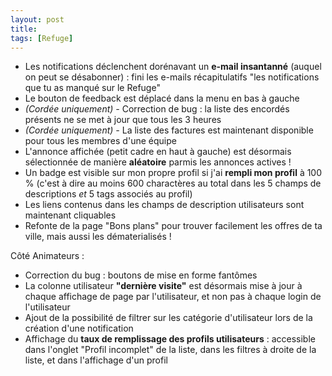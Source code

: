```yaml
---
layout: post
title:
tags: [Refuge]
---
```


- Les notifications déclenchent dorénavant un **e-mail insantanné** (auquel on peut se désabonner) : fini les e-mails récapitulatifs "les notifications que tu as manqué sur le Refuge"
- Le bouton de feedback est déplacé dans la menu en bas à gauche
- *(Cordée uniquement) -* Correction de bug : la liste des encordés présents ne se met à jour que tous les 3 heures
- *(Cordée uniquement) -* La liste des factures est maintenant disponible pour tous les membres d'une équipe
- L'annonce affichée (petit cadre en haut à gauche) est désormais sélectionnée de manière **aléatoire** parmis les annonces actives !
- Un badge est visible sur mon propre profil si j'ai **rempli mon profil** à 100 % (c'est à dire au moins 600 charactères au total dans les 5 champs de descriptions *et* 5 tags associés au profil)
- Les liens contenus dans les champs de description utilisateurs sont maintenant cliquables
- Refonte de la page "Bons plans" pour trouver facilement les offres de ta ville, mais aussi les dématerialisés !

Côté Animateurs :

- Correction du bug : boutons de mise en forme fantômes
- La colonne utilisateur **"dernière visite"** est désormais mise à jour à chaque affichage de page par l'utilisateur, et non pas à chaque login de l'utilisateur
- Ajout de la possibilité de filtrer sur les catégorie d'utilisateur lors de la création d'une notification
- Affichage du **taux de remplissage des profils utilisateurs** : accessible dans l'onglet "Profil incomplet" de la liste, dans les filtres à droite de la liste, et dans l'affichage d'un profil
